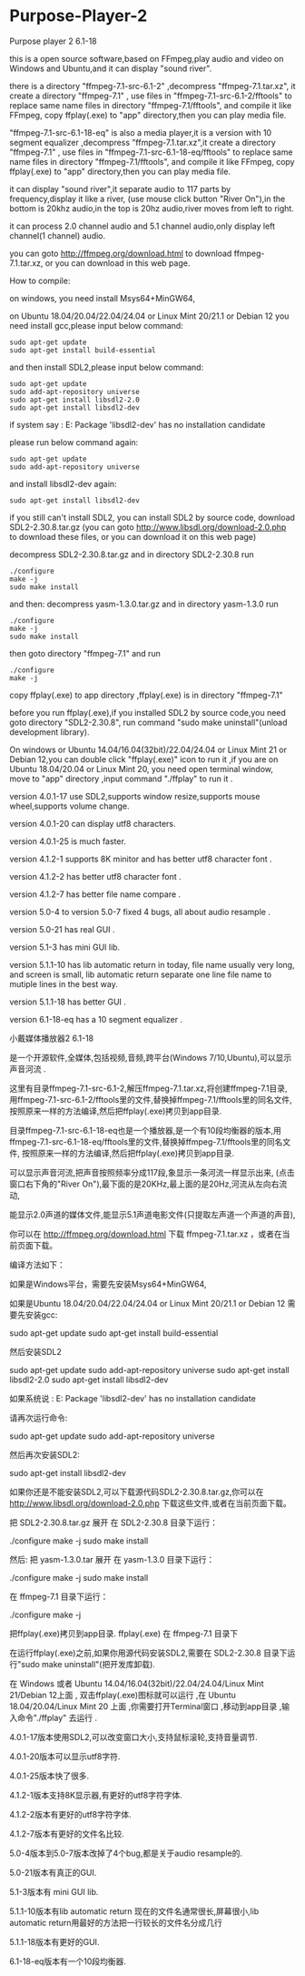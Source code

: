 # Purpose-Player-2

Purpose player 2  6.1-18

this is a open source software,based on FFmpeg,play audio and video
on Windows and Ubuntu,and it can display "sound river".

there is a directory "ffmpeg-7.1-src-6.1-2" ,decompress "ffmpeg-7.1.tar.xz",
it create a directory "ffmpeg-7.1" ,
use files in "ffmpeg-7.1-src-6.1-2/fftools" to replace same name files in directory "ffmpeg-7.1/fftools",
and compile it like FFmpeg, copy ffplay(.exe) to "app" directory,then you can play media file.

"ffmpeg-7.1-src-6.1-18-eq" is also a media player,it is a version with 10 segment equalizer
,decompress "ffmpeg-7.1.tar.xz",it create a directory "ffmpeg-7.1" ,
use files in "ffmpeg-7.1-src-6.1-18-eq/fftools" to replace same name files in directory "ffmpeg-7.1/fftools",
and compile it like FFmpeg, copy ffplay(.exe) to "app" directory,then you can play media file.

it can display "sound river",it separate audio to 117 parts by frequency,display it like a river,
(use mouse click button "River On"),in the bottom is 20khz audio,in the top is 20hz audio,river moves from left to right.

it can process 2.0 channel audio and 5.1 channel audio,only display left channel(1 channel) audio.

you can goto http://ffmpeg.org/download.html to download ffmpeg-7.1.tar.xz, or you can download in this web page.



How to compile:

on windows, you need install Msys64+MinGW64, 

on Ubuntu 18.04/20.04/22.04/24.04 or Linux Mint 20/21.1 or Debian 12 you need install gcc,please input below command:

    sudo apt-get update
    sudo apt-get install build-essential
    
and then install SDL2,please input below command:

    sudo apt-get update
    sudo add-apt-repository universe
    sudo apt-get install libsdl2-2.0
    sudo apt-get install libsdl2-dev

if system say :
    E: Package 'libsdl2-dev' has no installation candidate
    
please run below command again:

    sudo apt-get update
    sudo add-apt-repository universe

and install libsdl2-dev again:

    sudo apt-get install libsdl2-dev

if you still can't install SDL2, you can install SDL2 by source code,
download SDL2-2.30.8.tar.gz (you can goto http://www.libsdl.org/download-2.0.php to download these files,
or you can download it on this web page)

decompress SDL2-2.30.8.tar.gz and 
in directory SDL2-2.30.8 run

    ./configure
    make -j
    sudo make install

and then:
decompress yasm-1.3.0.tar.gz and 
in directory yasm-1.3.0 run

    ./configure
    make -j
    sudo make install

then goto directory "ffmpeg-7.1" and run 

    ./configure
    make -j

copy ffplay(.exe) to app directory ,ffplay(.exe) is in directory "ffmpeg-7.1" 

before you run ffplay(.exe),if you installed SDL2 by source code,you need goto directory "SDL2-2.30.8",
run command "sudo make uninstall"(unload development library).


On windows or Ubuntu 14.04/16.04(32bit)/22.04/24.04 or Linux Mint 21 or Debian 12,you can double click "ffplay(.exe)" icon to run it ,if you are on 
Ubuntu 18.04/20.04 or Linux Mint 20, you need open terminal window, move to "app" directory ,input command "./ffplay" to run it .

  version 4.0.1-17 use SDL2,supports window resize,supports mouse wheel,supports volume change.
  
  version 4.0.1-20 can display utf8 characters.
  
  version 4.0.1-25 is much faster.

  version 4.1.2-1  supports 8K minitor and has better utf8 character font .

  version 4.1.2-2  has better utf8 character font .

  version 4.1.2-7  has better file name compare .

  version 5.0-4 to version 5.0-7 fixed 4 bugs, all about audio resample .

  version 5.0-21 has real GUI .

  version 5.1-3 has mini GUI lib.

  version 5.1.1-10 has lib automatic return
  in today, file name usually very long, and screen is small,
  lib automatic return separate one line file name to mutiple lines
  in the best way.

  version 5.1.1-18 has better GUI .

  version 6.1-18-eq has a 10 segment equalizer .

小戴媒体播放器2 6.1-18

是一个开源软件,全媒体,包括视频,音频,跨平台(Windows 7/10,Ubuntu),可以显示声音河流 .

这里有目录ffmpeg-7.1-src-6.1-2,解压ffmpeg-7.1.tar.xz,将创建ffmpeg-7.1目录, 用ffmpeg-7.1-src-6.1-2/fftools里的文件,替换掉ffmpeg-7.1/fftools里的同名文件, 按照原来一样的方法编译,然后把ffplay(.exe)拷贝到app目录.

目录ffmpeg-7.1-src-6.1-18-eq也是一个播放器,是一个有10段均衡器的版本,用ffmpeg-7.1-src-6.1-18-eq/fftools里的文件,替换掉ffmpeg-7.1/fftools里的同名文件, 按照原来一样的方法编译,然后把ffplay(.exe)拷贝到app目录.

可以显示声音河流,把声音按照频率分成117段,象显示一条河流一样显示出来, (点击窗口右下角的"River On"),最下面的是20KHz,最上面的是20Hz,河流从左向右流动,

能显示2.0声道的媒体文件,能显示5.1声道电影文件(只提取左声道一个声道的声音),

你可以在 http://ffmpeg.org/download.html 下载 ffmpeg-7.1.tar.xz ，或者在当前页面下载。

编译方法如下：

如果是Windows平台，需要先安装Msys64+MinGW64,

如果是Ubuntu 18.04/20.04/22.04/24.04 or Linux Mint 20/21.1 or Debian 12 需要先安装gcc:

sudo apt-get update
sudo apt-get install build-essential

然后安装SDL2

sudo apt-get update
sudo add-apt-repository universe
sudo apt-get install libsdl2-2.0
sudo apt-get install libsdl2-dev

如果系统说 : E: Package 'libsdl2-dev' has no installation candidate

请再次运行命令:

sudo apt-get update
sudo add-apt-repository universe

然后再次安装SDL2:

sudo apt-get install libsdl2-dev

如果你还是不能安装SDL2,可以下载源代码SDL2-2.30.8.tar.gz,你可以在 http://www.libsdl.org/download-2.0.php 下载这些文件,或者在当前页面下载。

把 SDL2-2.30.8.tar.gz 展开 在 SDL2-2.30.8 目录下运行：

./configure
make -j
sudo make install

然后: 把 yasm-1.3.0.tar 展开 在 yasm-1.3.0 目录下运行：

./configure
make -j
sudo make install

在 ffmpeg-7.1 目录下运行：

./configure
make -j

把ffplay(.exe)拷贝到app目录. ffplay(.exe) 在 ffmpeg-7.1 目录下

在运行ffplay(.exe)之前,如果你用源代码安装SDL2,需要在 SDL2-2.30.8 目录下运行"sudo make uninstall"(把开发库卸载).

在 Windows 或者 Ubuntu 14.04/16.04(32bit)/22.04/24.04/Linux Mint 21/Debian 12上面 , 双击ffplay(.exe)图标就可以运行 ,在 Ubuntu 18.04/20.04/Linux Mint 20 上面 ,你需要打开Terminal窗口 ,移动到app目录 ,输入命令"./ffplay" 去运行 .

4.0.1-17版本使用SDL2,可以改变窗口大小,支持鼠标滚轮,支持音量调节.

4.0.1-20版本可以显示utf8字符.

4.0.1-25版本快了很多.

4.1.2-1版本支持8K显示器,有更好的utf8字符字体.

4.1.2-2版本有更好的utf8字符字体.

4.1.2-7版本有更好的文件名比较.

5.0-4版本到5.0-7版本改掉了4个bug,都是关于audio resample的.

5.0-21版本有真正的GUI.

5.1-3版本有 mini GUI lib.

5.1.1-10版本有lib automatic return 现在的文件名通常很长,屏幕很小,lib automatic return用最好的方法把一行较长的文件名分成几行

5.1.1-18版本有更好的GUI.

6.1-18-eq版本有一个10段均衡器.

